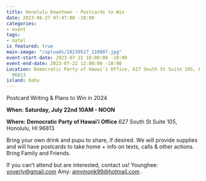 ```yaml
---
title: Honolulu Downtown - Postcards to Win
date: 2023-06-27 07:47:00 -10:00
categories:
- event
tags:
- natel
is featured: true
main-image: "/uploads/20230527_110807.jpg"
event-start-date: 2023-07-22 10:00:00 -10:00
event-end-date: 2023-07-22 12:00:00 -10:00
Location: Democratic Party of Hawaiʻi Office, 627 South St Suite 105, Honolulu, HI
  96813
island: Oahu
---
```


Postcard Writing & Plans to Win in 2024

**When: Saturday, July 22nd 10AM - NOON**

**Where: Democratic Party of Hawaiʻi Office** 627 South St Suite 105, Honolulu, HI 96813

Bring your own drink and pupu to share, if desired. We will provide supplies and will have postcards to take home + info on texts, calls & other actions. Bring Family and Friends.

If you can’t attend but are interested, contact us! Younghee: yoverly@gmail.com Amy: amymonk99@hotmail.com .